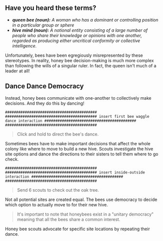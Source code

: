## Have you heard these terms?
- _**queen bee (noun):** A woman who has a dominant or controlling position in a particular group or sphere_
- _**hive mind (noun):** A notional entity consisting of a large number of people who share their knowledge or opinions with one another, regarded as producing either uncritical conformity or collective intelligence._

Unfortunately, bees have been egregiously misrepresented by these stereotypes. In reality, honey bee decision-making is much more complex than following the wills of a singular ruler. In fact, the queen isn't much of a leader at all!

## Dance Dance Democracy

Instead, honey bees communicate with one-another to collectively make decisions. And they do this by dancing!

`##########################################
##########################################
insert first bee waggle dance interaction
##########################################
##########################################`
> Click and hold to direct the bee's dance.

Sometimes bees have to make important decisions that affect the whole colony like where to move to build a new hive. Scouts investigate the hive site options and dance the directions to their sisters to tell them where to go check.

`##########################################
##########################################
insert inside-outside interaction
##########################################
##########################################`
> Send 6 scouts to check out the oak tree.

Not all potential sites are created equal. The bees use democracy to decide which option to actually move to for their new hive.

> It's important to note that honeybees exist in a "unitary democracy" meaning that all the bees share a common interest.

Honey bee scouts advocate for specific site locations by repeating their dance.
